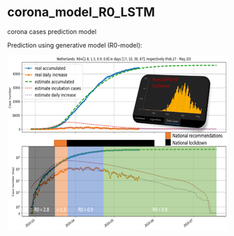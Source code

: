 # corona_model_R0_LSTM
corona cases prediction model

Prediction using generative model (R0-model):

<img src="images/model_R0_May.png" width="800px" height="400px" />
